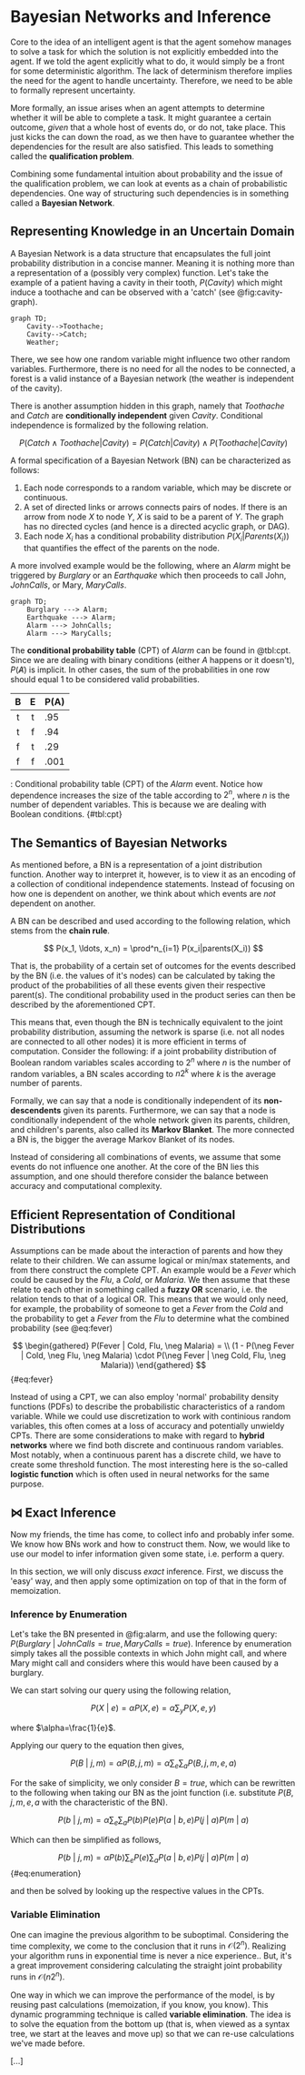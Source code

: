 # Bayesian Networks and Inference

Core to the idea of an intelligent agent is that the agent somehow manages to
solve a task for which the solution is not explicitly embedded into the agent.
If we told the agent explicitly what to do, it would simply be a front for some
deterministic algorithm. The lack of determinism therefore implies the need for
the agent to handle uncertainty. Therefore, we need to be able to formally
represent uncertainty.

More formally, an issue arises when an agent attempts to determine whether it
will be able to complete a task. It might guarantee a certain outcome, _given_
that a whole host of events do, or do not, take place. This just kicks the can
down the road, as we then have to guarantee whether the dependencies for the
result are also satisfied. This leads to something called the **qualification
problem**.

Combining some fundamental intuition about probability and the issue of the
qualification problem, we can look at events as a chain of probabilistic
dependencies. One way of structuring such dependencies is in something called a
**Bayesian Network**.

## Representing Knowledge in an Uncertain Domain

A Bayesian Network is a data structure that encapsulates the full joint
probability distribution in a concise manner. Meaning it is nothing more than a
representation of a (possibly very complex) function. Let's take the example of
a patient having a cavity in their tooth, $P(Cavity)$ which might induce a
toothache and can be observed with a 'catch' (see @fig:cavity-graph).

```{.mermaid #fig:cavity-graph width=50% theme=neutral}
graph TD;
    Cavity-->Toothache;
    Cavity-->Catch;
    Weather;
```

There, we see how one random variable might influence two other random
variables. Furthermore, there is no need for all the nodes to be connected, a
forest is a valid instance of a Bayesian network (the weather is independent of
the cavity).

There is another assumption hidden in this graph, namely that $Toothache$ and
$Catch$ are **conditionally independent** given $Cavity$. Conditional
independence is formalized by the following relation.

$$
P(Catch \land Toothache | Cavity) = P(Catch | Cavity) \land P(Toothache | Cavity)
$$

A formal specification of a Bayesian Network (BN) can be characterized as
follows:

1. Each node corresponds to a random variable, which may be discrete or
   continuous.
2. A set of directed links or arrows connects pairs of nodes. If there is an
   arrow from node $X$ to node $Y$, $X$ is said to be a parent of $Y$. The graph
   has no directed cycles (and hence is a directed acyclic graph, or DAG).
3. Each node $X_i$ has a conditional probability distribution $P(X_i |
   Parents(X_i))$ that quantifies the effect of the parents on the node.

A more involved example would be the following, where an $Alarm$ might be
triggered by $Burglary$ or an $Earthquake$ which then proceeds to call John,
$JohnCalls$, or Mary, $MaryCalls$.

```{.mermaid width=50% theme=neutral #fig:alarm}
graph TD;
    Burglary ---> Alarm;
    Earthquake ---> Alarm;
    Alarm ---> JohnCalls;
    Alarm ---> MaryCalls;
```

The **conditional probability table** (CPT) of $Alarm$ can be found in @tbl:cpt.
Since we are dealing with binary conditions (either $A$ happens or it doesn't),
$P(\not A)$ is implicit. In other cases, the sum of the probabilities in one row
should equal $1$ to be considered valid probabilities.

|   B   |   E   | P(A) |
| :---: | :---: | ---- |
|   t   |   t   | .95  |
|   t   |   f   | .94  |
|   f   |   t   | .29  |
|   f   |   f   | .001 |

: Conditional probability table (CPT) of the $Alarm$ event. Notice how
dependence increases the size of the table according to $2^n$, where $n$ is the
number of dependent variables. This is because we are dealing with Boolean
conditions. {#tbl:cpt}

## The Semantics of Bayesian Networks

As mentioned before, a BN is a representation of a joint distribution function.
Another way to interpret it, however, is to view it as an encoding of a
collection of conditional independence statements. Instead of focusing on how
one is dependent on another, we think about which events are _not_ dependent on
another.

A BN can be described and used according to the following relation, which stems
from the **chain rule**.

$$
P(x_1, \ldots, x_n) = \prod^n_{i=1} P(x_i|parents(X_i))
$$

That is, the probability of a certain set of outcomes for the events described
by the BN (i.e. the values of it's nodes) can be calculated by taking the
product of the probabilities of all these events given their respective
parent(s). The conditional probability used in the product series can then be
described by the aforementioned CPT.

This means that, even though the BN is technically equivalent to the joint
probability distribution, assuming the network is sparse (i.e. not all nodes are
connected to all other nodes) it is more efficient in terms of computation.
Consider the following: if a joint probability distribution of Boolean random
variables scales according to $2^n$ where $n$ is the number of random variables,
a BN scales according to $n2^k$ where $k$ is the average number of parents.

Formally, we can say that a node is conditionally independent of its
**non-descendents** given its parents. Furthermore, we can say that a node is
conditionally independent of the whole network given its parents, children, and
children's parents, also called its **Markov Blanket**. The more connected a BN
is, the bigger the average Markov Blanket of its nodes.

Instead of considering all combinations of events, we assume that some events
do not influence one another. At the core of the BN lies this assumption, and
one should therefore consider the balance between accuracy and computational
complexity.

## Efficient Representation of Conditional Distributions

Assumptions can be made about the interaction of parents and how they relate to
their children. We can assume logical or min/max statements, and from there
construct the complete CPT. An example would be a $Fever$ which could be caused
by the $Flu$, a $Cold$, or $Malaria$. We then assume that these relate to each
other in something called a **fuzzy OR** scenario, i.e. the relation tends to
that of a logical OR. This means that we would only need, for example, the
probability of someone to get a $Fever$ from the $Cold$ and the probability to
get a $Fever$ from the $Flu$ to determine what the combined probability (see
@eq:fever)

$$
\begin{gathered}
P(Fever | Cold, Flu, \neg Malaria) = \\
(1 - P(\neg Fever | Cold, \neg Flu, \neg Malaria) \cdot P(\neg Fever | \neg Cold, Flu, \neg Malaria))
\end{gathered}
$$ {#eq:fever}

Instead of using a CPT, we can also employ 'normal' probability density
functions (PDFs) to describe the probabilistic characteristics of a random
variable. While we could use discretization to work with continious random
variables, this often comes at a loss of accuracy and potentially unwieldy CPTs.
There are some considerations to make with regard to **hybrid networks** where
we find both discrete and continuous random variables. Most notably, when a
continuous parent has a discrete child, we have to create some threshold
function. The most interesting here is the so-called **logistic function** which
is often used in neural networks for the same purpose.

## $\bowtie$ Exact Inference

Now my friends, the time has come, to collect info and probably infer some. We
know how BNs work and how to construct them. Now, we would like to use our model
to infer information given some state, i.e. perform a query.

In this section, we will only discuss _exact_ inference. First, we discuss the
'easy' way, and then apply some optimization on top of that in the form of
memoization.

### Inference by Enumeration

Let's take the BN presented in @fig:alarm, and use the following query:
$P(Burglary\ |\ JohnCalls = true, MaryCalls =  true)$. Inference by enumeration
simply takes all the possible contexts in which John might call, and where Mary
might call and considers where this would have been caused by a burglary.

We can start solving our query using the following relation,

$$
P(X\ |\ e) = \alpha P(X, e) = \alpha \sum_y P(X, e, y)
$$

where $\alpha=\frac{1}{e}$.

Applying our query to the equation then gives,

$$
P(B\ |\ j, m) = \alpha P(B, j, m) = \alpha \sum_e \sum_a P(B, j, m, e, a)
$$

For the sake of simplicity, we only consider $B=true$, which can be rewritten to
the following when taking our BN as the joint function (i.e. substitute $P(B, j, m,
e, a$ with the characteristic of the BN).

$$
P(b\ |\ j, m) = \alpha \sum_e \sum_a P(b)P(e)P(a\ |\ b,e)P(j\ |\ a)P(m\ |\ a)
$$

Which can then be simplified as follows,

$$
P(b\ |\ j, m) = \alpha P(b) \sum_e P(e) \sum_a P(a\ |\ b,e)P(j\ |\ a)P(m\ |\ a)
$${#eq:enumeration}

and then be solved by looking up the respective values in the CPTs.

### Variable Elimination

One can imagine the previous algorithm to be suboptimal. Considering the time
complexity, we come to the conclusion that it runs in $\mathcal{O}(2^n)$.
Realizing your algorithm runs in exponential time is never a nice experience..
But, it's a great improvement considering calculating the straight joint
probability runs in $\mathcal{O}(n2^n)$.

One way in which we can improve the performance of the model, is by reusing past
calculations (memoization, if you know, you know). This dynamic programming
technique is called **variable elimination**. The idea is to solve the equation
from the bottom up (that is, when viewed as a syntax tree, we start at the
leaves and move up) so that we can re-use calculations we've made before.

[...]
